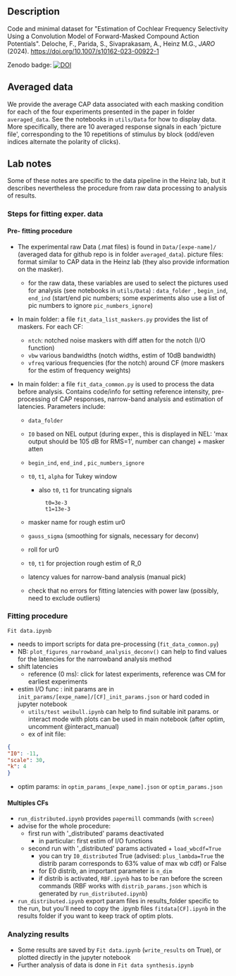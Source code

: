 

## Description 

Code and minimal dataset for "Estimation of Cochlear Frequency Selectivity Using a Convolution Model of Forward-Masked Compound Action Potentials".  Deloche, F., Parida, S., Sivaprakasam, A., Heinz M.G., *JARO* (2024). https://doi.org/10.1007/s10162-023-00922-1

Zenodo badge: [![DOI](https://zenodo.org/badge/476437527.svg)](https://zenodo.org/badge/latestdoi/476437527)



Averaged data
-------

We provide the average CAP data associated with each masking condition for each of the four experiments presented in the paper in folder `averaged_data`. See the notebooks in `utils/Data` for how to display data. More specifically, there are 10 averaged response signals in each 'picture file', corresponding to the 10 repetitions of stimulus by block (odd/even indices alternate the polarity of clicks).



## Lab notes 

Some of these notes are specific to the data pipeline in the Heinz lab, but it describes nevertheless the procedure from raw data processing to analysis of results.

### Steps for fitting exper. data

#### Pre- fitting procedure

* The experimental raw Data (.mat files) is found in `Data/[expe-name]/`  (averaged data for github repo is in folder `averaged_data`). picture files: format similar to CAP data in the Heinz lab (they also provide information on the  masker).

  * for the raw data, these variables are used to select the pictures used for analysis (see notebooks in `utils/Data`) : `data_folder `, `begin_ind`, `end_ind` (start/end pic numbers; some experiments also use a list of pic numbers to ignore `pic_numbers_ignore`)

* In main folder: a file `fit_data_list_maskers.py` provides the list of maskers. For each CF:

	* `ntch`: notched noise maskers with diff atten for the notch (I/O function)
	* `vbw` various bandwidths (notch widths, estim of 10dB bandwidth)
	* `vfreq` various frequencies (for the notch) around CF (more maskers for the estim of frequency weights)

* In main folder: a file `fit_data_common.py` is used to process the data before analysis. Contains code/info for setting reference intensity, pre-processing of CAP responses, narrow-band analysis and estimation of latencies. Parameters include:

	* `data_folder`

	* `I0` based on NEL output (during exper., this is displayed in NEL: 'max output should be 105 dB for RMS=1', number can change) + masker atten

	* `begin_ind`, `end_ind` , `pic_numbers_ignore`

	* `t0`, `t1`, `alpha` for Tukey window

		* also `t0`, `t1` for truncating signals 

				t0=3e-3
				t1=13e-3

	* masker name for rough estim ur0

	* `gauss_sigma` (smoothing for signals, necessary for deconv)

	* roll for ur0

	* `t0`, `t1` for projection rough estim of R_0

	* latency values for narrow-band analysis (manual pick)

	* check that no errors for fitting latencies with power law (possibly, need to exclude outliers)



### Fitting procedure

`Fit data.ipynb`

* needs to import scripts for data pre-processing (`fit_data_common.py`)
* NB: `plot_figures_narrowband_analysis_deconv()` can help to find values for the latencies for the narrowband analysis method
* shift latencies
	* reference (0 ms): click for latest experiments, reference was CM for earliest experiments
* estim I/O func : init params are in `init_params/[expe_name]/[CF]_init_params.json` or hard coded in jupyter notebook
  * `utils/test weibull.ipynb` can help to find suitable init  params. or interact mode with plots can be used in main notebook (after optim, uncomment @interact_manual)
  * ex of init file:

```json
{
"I0": -11,
"scale": 30,
"k": 4
}
```

 * optim params: in `optim_params_[expe_name].json` or `optim_params.json`

#### Multiples CFs

* `run_distributed.ipynb` provides `papermill` commands (with `screen`)
* advise for the whole procedure:
	* first run with '_distributed' params deactivated 
		* in particular: first estim of I/O functions
	* second run with '_distributed' params activated  + `load_wbcdf=True`
		* you can try `I0_distributed` True (advised: `plus_lambda=True` the distrib param corresponds to 63% value of max wb cdf) or False
		* for E0 distrib, an important parameter is `n_dim`
		* if distrib is activated, `RBF.ipynb` has to be ran before the screen commands (RBF works with `distrib_params.json` which is generated by `run_distributed.ipynb`)
* `run_distributed.ipynb` export param files in results_folder specific to the run, but you'll need to copy the .ipynb files `fitdata[CF].ipynb` in the results folder if you want to keep track of optim plots.

### Analyzing results

* Some results are saved by `Fit data.ipynb`  (`write_results` on True), or plotted directly in the jupyter notebook
* Further analysis of data is done in `Fit data synthesis.ipynb`

